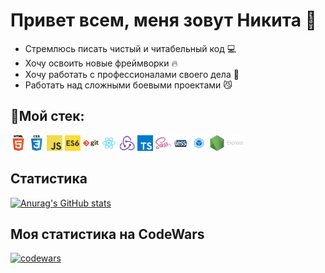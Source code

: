# Привет всем, меня зовут Никита 👋

- Стремлюсь писать чистый и читабельный код 💻
- Хочу освоить новые фреймворки 🔥
- Хочу работать с профессионалами своего дела 🤘
- Работать над сложными боевыми проектами 😼

## 🚀Мой стек:

<p>
<img src='https://raw.githubusercontent.com/github/explore/80688e429a7d4ef2fca1e82350fe8e3517d3494d/topics/html/html.png' height=25 alt='HTML5'>
<img src='https://raw.githubusercontent.com/github/explore/80688e429a7d4ef2fca1e82350fe8e3517d3494d/topics/css/css.png' height=25 alt='CSS3'>
<img src='https://raw.githubusercontent.com/github/explore/80688e429a7d4ef2fca1e82350fe8e3517d3494d/topics/javascript/javascript.png' height=25 alt='JavaScript'>
<img src='https://raw.githubusercontent.com/github/explore/80688e429a7d4ef2fca1e82350fe8e3517d3494d/topics/es6/es6.png' height=25 alt='ES6'>
<img src='https://raw.githubusercontent.com/github/explore/80688e429a7d4ef2fca1e82350fe8e3517d3494d/topics/git/git.png' height=25 alt='Git'>
<img src='https://raw.githubusercontent.com/github/explore/80688e429a7d4ef2fca1e82350fe8e3517d3494d/topics/react/react.png' height=25 alt='React'>
<img src='https://raw.githubusercontent.com/github/explore/80688e429a7d4ef2fca1e82350fe8e3517d3494d/topics/redux/redux.png' height=25 alt='Redux'>
<img src='https://raw.githubusercontent.com/github/explore/80688e429a7d4ef2fca1e82350fe8e3517d3494d/topics/typescript/typescript.png' height=25 alt='Typescript'>
<img src='https://raw.githubusercontent.com/github/explore/80688e429a7d4ef2fca1e82350fe8e3517d3494d/topics/sass/sass.png' height=25 alt='Sass'>
<img src='https://raw.githubusercontent.com/github/explore/80688e429a7d4ef2fca1e82350fe8e3517d3494d/topics/less/less.png' height=25 alt='Less'>
<img src='https://raw.githubusercontent.com/github/explore/80688e429a7d4ef2fca1e82350fe8e3517d3494d/topics/webpack/webpack.png' height=25 alt='WebPack'>
<img src='https://raw.githubusercontent.com/github/explore/80688e429a7d4ef2fca1e82350fe8e3517d3494d/topics/nodejs/nodejs.png' height=25 alt='Node.js'>
<img src='https://raw.githubusercontent.com/github/explore/80688e429a7d4ef2fca1e82350fe8e3517d3494d/topics/express/express.png' height=25 alt='Express'>
</p>

## Статистика

[![Anurag's GitHub stats](https://github-readme-stats.vercel.app/api?username=NikitaKiryaev-web&theme=synthwave&show_icons=true)](https://github.com/anuraghazra/github-readme-stats)

## Моя статистика на CodeWars

[![codewars](https://www.codewars.com/users/nickname712/badges/large)](https://www.codewars.com/users/nickname712)
